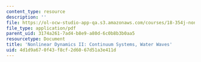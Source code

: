 ```yaml
---
content_type: resource
description: ''
file: https://ol-ocw-studio-app-qa.s3.amazonaws.com/courses/18-354j-nonlinear-dynamics-ii-continuum-systems-spring-2015/4d1d9a670f43f8cf2d6067d51a3e411d_MIT18_354JS15_Ch23.pdf
file_type: application/pdf
parent_uid: 3174a261-7ad4-b8e9-a80d-6c0b8b3b0aa5
resourcetype: Document
title: 'Nonlinear Dynamics II: Continuum Systems, Water Waves'
uid: 4d1d9a67-0f43-f8cf-2d60-67d51a3e411d
---
```


